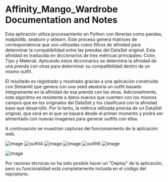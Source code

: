 # Affinity_Mango_Wardrobe Documentation and Notes
Esta aplicación utiliza procesamiento en Python con librerías como pandas, matplotlib, seaborn y sklearn. Este proceso genera matrices de correspondencia que son utilizadas como filtros de afinidad para determinar la compatibilidad entre las prendas del DataSet original. Esta afinidad es traducida en diccionarios de tres métricas principales: Color, Tipo y Material. Aplicando estos diccionarios se determina la afinidad de una prenda con otras para determinar su compatibilidad dentro de un mismo outfit.  
  
  El resultado es registrado y mostrado gracias a una aplicación construida con Streamlit que genera con una seed aleatoria un outfit basado íntegramente en la afinidad de esa prenda con las otras. Adicionalmente, este algoritmo es resistente a datos nuevos que cuenten con los mismos campos que en los originales del DataSet y los clasificará con la afinidad base que desarrolló. Por lo tanto, la métrica utilizada precisa de un DataSet original, que será en el que se basará desde el primer momento y podrá ser alimentado con nuevas imagenes para generar outfits con ellas.
  
  A continuación se muestran capturas del funcionamiento de la aplicación web.

![image](https://github.com/Vex62/Affinity_Mango_Wardrobe/assets/101091948/f7a742cf-4651-4f16-9e8d-31ae193edaf3)
![outfit4](https://github.com/Vex62/Affinity_Mango_Wardrobe/assets/101091948/4704a82f-a941-4919-bba6-379501abedb0)
![image](https://github.com/Vex62/Affinity_Mango_Wardrobe/assets/101091948/8526d617-2538-49ba-99b8-3aab2bbe0cca)
![image](https://github.com/Vex62/Affinity_Mango_Wardrobe/assets/101091948/6ef9ebde-940a-49e5-8b8b-bf94fd5f6d37)
![outfit6](https://github.com/Vex62/Affinity_Mango_Wardrobe/assets/101091948/93cd8466-15c6-4ba8-8910-8167e11879de)
![image](https://github.com/Vex62/Affinity_Mango_Wardrobe/assets/101091948/cf132f17-a399-46d1-8572-57f087e2e001)

![image](https://github.com/Vex62/Affinity_Mango_Wardrobe/assets/101091948/559e3460-1a6c-4270-b7d9-beb56f10f278)

Por razones técnicas no ha sido posible hacer un "Deploy" de la aplicación, pero su funcionalidad está completamente incluida en el código del repositorio.
